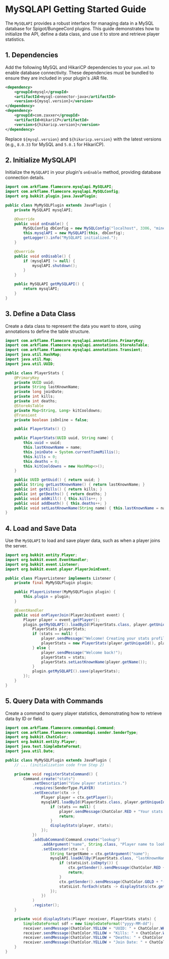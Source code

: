 # MySQLAPI Getting Started Guide

The `MySQLAPI` provides a robust interface for managing data in a MySQL database for Spigot/BungeeCord plugins. This guide demonstrates how to initialize the API, define a data class, and use it to store and retrieve player statistics.

## 1. Dependencies

Add the following MySQL and HikariCP dependencies to your `pom.xml` to enable database connectivity. These dependencies must be bundled to ensure they are included in your plugin's JAR file.

```xml
<dependency>
    <groupId>mysql</groupId>
    <artifactId>mysql-connector-java</artifactId>
    <version>${mysql.version}</version>
</dependency>
<dependency>
    <groupId>com.zaxxer</groupId>
    <artifactId>HikariCP</artifactId>
    <version>${hikaricp.version}</version>
</dependency>
```

Replace `${mysql.version}` and `${hikaricp.version}` with the latest versions (e.g., `8.0.33` for MySQL and `5.0.1` for HikariCP).

## 2. Initialize MySQLAPI

Initialize the `MySQLAPI` in your plugin's `onEnable` method, providing database connection details.

```java
import com.arkflame.flamecore.mysqlapi.MySQLAPI;
import com.arkflame.flamecore.mysqlapi.MySQLConfig;
import org.bukkit.plugin.java.JavaPlugin;

public class MyMySQLPlugin extends JavaPlugin {
    private MySQLAPI mysqlAPI;

    @Override
    public void onEnable() {
        MySQLConfig dbConfig = new MySQLConfig("localhost", 3306, "minecraft_server", "user", "password");
        this.mysqlAPI = new MySQLAPI(this, dbConfig);
        getLogger().info("MySQLAPI initialized.");
    }

    @Override
    public void onDisable() {
        if (mysqlAPI != null) {
            mysqlAPI.shutdown();
        }
    }

    public MySQLAPI getMySQLAPI() {
        return mysqlAPI;
    }
}
```

## 3. Define a Data Class

Create a data class to represent the data you want to store, using annotations to define the table structure.

```java
import com.arkflame.flamecore.mysqlapi.annotations.PrimaryKey;
import com.arkflame.flamecore.mysqlapi.annotations.StoreAsTable;
import com.arkflame.flamecore.mysqlapi.annotations.Transient;
import java.util.HashMap;
import java.util.Map;
import java.util.UUID;

public class PlayerStats {
    @PrimaryKey
    private UUID uuid;
    private String lastKnownName;
    private long joinDate;
    private int kills;
    private int deaths;
    @StoreAsTable
    private Map<String, Long> kitCooldowns;
    @Transient
    private boolean isOnline = false;

    public PlayerStats() {}

    public PlayerStats(UUID uuid, String name) {
        this.uuid = uuid;
        this.lastKnownName = name;
        this.joinDate = System.currentTimeMillis();
        this.kills = 0;
        this.deaths = 0;
        this.kitCooldowns = new HashMap<>();
    }

    public UUID getUuid() { return uuid; }
    public String getLastKnownName() { return lastKnownName; }
    public int getKills() { return kills; }
    public int getDeaths() { return deaths; }
    public void addKill() { this.kills++; }
    public void addDeath() { this.deaths++; }
    public void setLastKnownName(String name) { this.lastKnownName = name; }
}
```

## 4. Load and Save Data

Use the `MySQLAPI` to load and save player data, such as when a player joins the server.

```java
import org.bukkit.entity.Player;
import org.bukkit.event.EventHandler;
import org.bukkit.event.Listener;
import org.bukkit.event.player.PlayerJoinEvent;

public class PlayerListener implements Listener {
    private final MyMySQLPlugin plugin;

    public PlayerListener(MyMySQLPlugin plugin) {
        this.plugin = plugin;
    }

    @EventHandler
    public void onPlayerJoin(PlayerJoinEvent event) {
        Player player = event.getPlayer();
        plugin.getMySQLAPI().loadById(PlayerStats.class, player.getUniqueId()).thenAccept(stats -> {
            PlayerStats playerStats;
            if (stats == null) {
                player.sendMessage("Welcome! Creating your stats profile...");
                playerStats = new PlayerStats(player.getUniqueId(), player.getName());
            } else {
                player.sendMessage("Welcome back!");
                playerStats = stats;
                playerStats.setLastKnownName(player.getName());
            }
            plugin.getMySQLAPI().save(playerStats);
        });
    }
}
```

## 5. Query Data with Commands

Create a command to query player statistics, demonstrating how to retrieve data by ID or field.

```java
import com.arkflame.flamecore.commandapi.Command;
import com.arkflame.flamecore.commandapi.sender.SenderType;
import org.bukkit.ChatColor;
import org.bukkit.entity.Player;
import java.text.SimpleDateFormat;
import java.util.Date;

public class MyMySQLPlugin extends JavaPlugin {
    // ... (initialization code from Step 2)

    private void registerStatsCommand() {
        Command.create("stats")
            .setDescription("View player statistics.")
            .requires(SenderType.PLAYER)
            .setExecutor(ctx -> {
                Player player = ctx.getPlayer();
                mysqlAPI.loadById(PlayerStats.class, player.getUniqueId()).thenAccept(stats -> {
                    if (stats == null) {
                        player.sendMessage(ChatColor.RED + "Your stats could not be found. Please relog.");
                        return;
                    }
                    displayStats(player, stats);
                });
            })
            .addSubCommand(Command.create("lookup")
                .addArgument("name", String.class, "Player name to look up.")
                .setExecutor(ctx -> {
                    String targetName = ctx.getArgument("name");
                    mysqlAPI.loadAllBy(PlayerStats.class, "lastKnownName", targetName).thenAccept(statsList -> {
                        if (statsList.isEmpty()) {
                            ctx.getSender().sendMessage(ChatColor.RED + "No player found with that name.");
                            return;
                        }
                        ctx.getSender().sendMessage(ChatColor.GOLD + "--- Stats for " + targetName + " ---");
                        statsList.forEach(stats -> displayStats(ctx.getPlayer(), stats));
                    });
                })
            )
            .register();
    }

    private void displayStats(Player receiver, PlayerStats stats) {
        SimpleDateFormat sdf = new SimpleDateFormat("yyyy-MM-dd");
        receiver.sendMessage(ChatColor.YELLOW + "UUID: " + ChatColor.WHITE + stats.getUuid());
        receiver.sendMessage(ChatColor.YELLOW + "Kills: " + ChatColor.WHITE + stats.getKills());
        receiver.sendMessage(ChatColor.YELLOW + "Deaths: " + ChatColor.WHITE + stats.getDeaths());
        receiver.sendMessage(ChatColor.YELLOW + "Join Date: " + ChatColor.WHITE + sdf.format(new Date(stats.getJoinDate())));
    }
}
```